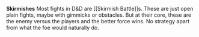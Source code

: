 **Skirmishes**
Most fights in D&D are [[Skirmish Battle]]s. These are just open plain fights, maybe with gimmicks or obstacles. But at their core, these are the enemy versus the players and the better force wins. No strategy apart from what the foe would naturally do. 